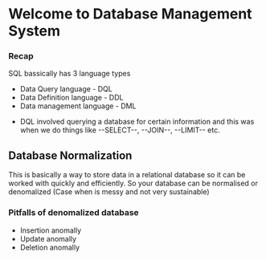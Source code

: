 # Welcome to Database Management System

### Recap
SQL bassically has 3 language types
* Data Query language - DQL
* Data Definition language - DDL
* Data management language - DML

- DQL involved querying a database for certain information and this was when we do things like --SELECT--, --JOIN--, --LIMIT-- etc.

## Database Normalization
This is basically a way to store data in a relational database so it can be worked with quickly and efficiently. So your database can be normalised or denomalized (Case when is messy and not very sustainable)

### Pitfalls of denomalized database
* Insertion anomally
* Update anomally
* Deletion anomally